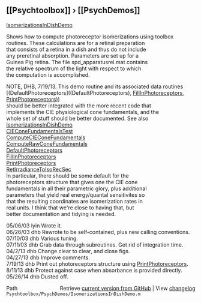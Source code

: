 ## [[Psychtoolbox]] &#8250; [[PsychDemos]]

[IsomerizationsInDishDemo](IsomerizationsInDishDemo)  
  
Shows how to compute photoreceptor isomerizations using toolbox  
routines.  These calculations are for a retinal preparation  
that consists of a retina in a dish and thus do not include  
any preretinal absorption.  Parameters are set up for a  
Guinea Pig retina.  The file spd\_apparatusrel.mat contains  
the relative spectrum of the light with respect to which  
the computation is accomplished.  
  
NOTE, DHB, 7/19/13. This demo routine and its associated data routines   
[(DefaultPhotoreceptors]((DefaultPhotoreceptors), [FillInPhotoreceptors](FillInPhotoreceptors), [PrintPhotoreceptors)](PrintPhotoreceptors))  
should be better integrated with the more recent code that  
implements the CIE physiological cone fundamentals, and the  
whole set of stuff should be better documented.  See also  
   [IsomerizationsInDishDemo](IsomerizationsInDishDemo)  
   [CIEConeFundamentalsTest](CIEConeFundamentalsTest)  
   [ComputeCIEConeFundamentals](ComputeCIEConeFundamentals)  
   [ComputeRawConeFundamentals](ComputeRawConeFundamentals)  
   [DefaultPhotoreceptors](DefaultPhotoreceptors)  
   [FillInPhotoreceptors](FillInPhotoreceptors)  
   [PrintPhotoreceptors](PrintPhotoreceptors)  
   [RetIrradianceToIsoRecSec](RetIrradianceToIsoRecSec)  
In particular, there should be some default for the   
photoreceptors structure that gives one the CIE cone  
fundamentals in all their parametric glory, plus additional  
parameters that yield real energy/quantal sensitivites so  
that the resulting coordinates are isomerization rates in  
real units.  I think that we're close to having that, but  
better documentation and tidying is needed.  
  
05/06/03 lyin Wrote it.  
06/26/03 dhb    Rewrote to be self-contained, plus new calling conventions.  
07/10/03 dhb  Various tuning.  
07/11/03 dhb  Grab data through subroutines.  Get rid of integration time.  
04/2/13  dhb  Change clear to clear, and close figs.  
04/27/13 dhb  Improve comments.  
7/19/13  dhb  Print out photoreceptors structure using [PrintPhotoreceptors](PrintPhotoreceptors).  
8/11/13  dhb  Protect against case when absorbance is provided directly.  
05/26/14 dhb  Dusted off.  




<div class="code_header" style="text-align:right;">
  <span style="float:left;">Path&nbsp;&nbsp;</span> <span class="counter">Retrieve <a href=
  "https://raw.github.com/Psychtoolbox-3/Psychtoolbox-3/beta/Psychtoolbox/PsychDemos/IsomerizationsInDishDemo.m">current version from GitHub</a> | View <a href=
  "https://github.com/Psychtoolbox-3/Psychtoolbox-3/commits/beta/Psychtoolbox/PsychDemos/IsomerizationsInDishDemo.m">changelog</a></span>
</div>
<div class="code">
  <code>Psychtoolbox/PsychDemos/IsomerizationsInDishDemo.m</code>
</div>

